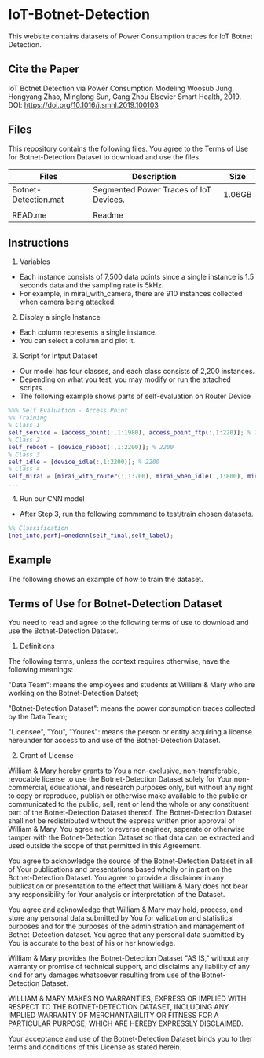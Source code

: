 # IoT-Botnet-Detection

This website contains datasets of Power Consumption traces for IoT Botnet Detection.


## Cite the Paper

IoT Botnet Detection via Power Consumption Modeling
Woosub Jung, Hongyang Zhao, Minglong Sun, Gang Zhou
Elsevier Smart Health, 2019. DOI: https://doi.org/10.1016/j.smhl.2019.100103


## Files

This repository contains the following files. You agree to the Terms of Use for Botnet-Detection Dataset to download and use the files.

| Files   | Description | Size |
| ------- | ----------- | ---- |
| Botnet-Detection.mat   | Segmented Power Traces of IoT Devices. |  1.06GB    |
|         |             |      |
| READ.me | Readme      |      |

## Instructions

1. Variables

- Each instance consists of 7,500 data points since a single instance is 1.5 seconds data and the sampling rate is 5kHz.
- For example, in mirai_with_camera, there are 910 instances collected when camera being attacked.

2. Display a single Instance

- Each column represents a single instance.
- You can select a column and plot it.

3. Script for Intput Dataset

- Our model has four classes, and each class consists of 2,200 instances. 
- Depending on what you test, you may modify or run the attached scripts.
- The following example shows parts of self-evaluation on Router Device

```matlab
%%% Self Evaluation - Access Point
%% Training
% Class 1
self_service = [access_point(:,1:1980), access_point_ftp(:,1:220)]; % 2200 
% Class 2
self_reboot = [device_reboot(:,1:2200)]; % 2200
% Class 3
self_idle = [device_idle(:,1:2200)]; % 2200
% Class 4
self_mirai = [mirai_with_router(:,1:700), mirai_when_idle(:,1:800), mirai_loader(:,1:700) ]; % 2200
...
```

4. Run our CNN model

- After Step 3, run the following commmand to test/train chosen datasets.

```matlab
%% Classification
[net_info,perf]=onedcnn(self_final,self_label);
```

## Example

The following shows an example of how to train the dataset.


## Terms of Use for Botnet-Detection Dataset

You need to read and agree to the following terms of use to download and use the Botnet-Detection Dataset.

1. Definitions

The following terms, unless the context requires otherwise, have the following meanings:

"Data Team": means the employees and students at William & Mary who are working on the Botnet-Detection Datset;

"Botnet-Detection Dataset": means the power consumption traces collected by the Data Team;

"Licensee", "You", "Youres": means the person or entity acquiring a license hereunder for access to and use of the Botnet-Detection Dataset.

2. Grant of License

William & Mary hereby grants to You a non-exclusive, non-transferable, revocable license to use the Botnet-Detection Dataset solely for Your non-commercial, educational, and research purposes only, but without any right to copy or reproduce, publish or otherwise make available to the public or communicated to the public, sell, rent or lend the whole or any constituent part of the Botnet-Detection Dataset thereof. The Botnet-Detection Dataset shall not be redistributed without the espress written prior approval of William & Mary. You agree not to reverse engineer, seperate or otherwise tamper with the Botnet-Detection Dataset so that data can be extracted and used outside the scope of that permitted in this Agreement.

You agree to acknowledge the source of the Botnet-Detection Dataset in all of Your publications and presentations based wholly or in part on the Botnet-Detection Dataset. You agree to provide a disclaimer in any publication or presentation to the effect that William & Mary does not bear any responsibility for Your analysis or interpretation of the Dataset.

You agree and acknowledge that William & Mary may hold, process, and store any personal data submitted by You for validation and statistical purposes and for the purposes of the administration and management of Botnet-Detection dataset. You agree that any personal data submitted by You is accurate to the best of his or her knowledge.

William & Mary provides the Botnet-Detection Dataset "AS IS," without any warranty or promise of technical support, and disclaims any liability of any kind for any damages whatsoever resulting from use of the Botnet-Detection Dataset.

WILLIAM & MARY MAKES NO WARRANTIES, EXPRESS OR IMPLIED WITH RESPECT TO THE BOTNET-DETECTION DATASET, INCLUDING ANY IMPLIED WARRANTY OF MERCHANTABILITY OR FITNESS FOR A PARTICULAR PURPOSE, WHICH ARE HEREBY EXPRESSLY DISCLAIMED.

Your acceptance and use of the Botnet-Detection Dataset binds you to ther terms and conditions of this License as stated herein.
